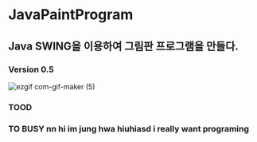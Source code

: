 # JavaPaintProgram
## Java SWING을 이용하여 그림판 프로그램을 만들다.
### Version 0.5
![ezgif com-gif-maker (5)](https://user-images.githubusercontent.com/26569299/118835985-717aa880-b8fe-11eb-898a-7799cf2efebd.gif)
### TOOD
### TO BUSY nn hi im jung hwa hiuhiasd i really want programing
